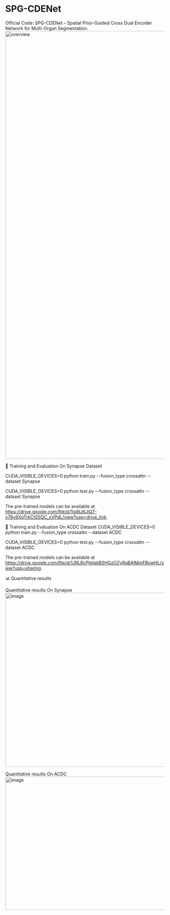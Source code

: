# SPG-CDENet
Official Code: SPG-CDENet – Spatial Prior-Guided Cross Dual Encoder Network for Multi-Organ Segmentation.
<img width="3059" height="1349" alt="overview" src="https://github.com/user-attachments/assets/c988ced3-2ba2-4937-820d-0a2aef6e8c1b" />

🚀 Training and Evaluation On Synapse Dataset

CUDA_VISIBLE_DEVICES=0  python train.py --fusion_type crossattn --dataset Synapse

CUDA_VISIBLE_DEVICES=0  python test.py --fusion_type crossattn --dataset Synapse

The pre-trained models can be available at https://drive.google.com/file/d/1IsWJ6JlQ7-x78y6XpTrkCtS5QC_xVPdL/view?usp=drive_link.

🚀 Training and Evaluation On ACDC Dataset
CUDA_VISIBLE_DEVICES=0  python train.py --fusion_type crossattn --dataset ACDC

CUDA_VISIBLE_DEVICES=0  python test.py --fusion_type crossattn --dataset ACDC

The pre-trained models can be available at https://drive.google.com/file/d/1JRLRcPjIdgkBSHGzOZyRqBAlMmFBowHL/view?usp=sharing.


📊 Quantitative results

Quantitative results On Synapse
<img width="1299" height="549" alt="image" src="https://github.com/user-attachments/assets/70b87922-b5a1-45f6-af9c-98f3158ebd71" />

Quantitative results On ACDC
<img width="631" height="420" alt="image" src="https://github.com/user-attachments/assets/4215ecb0-d65f-41a8-893f-516f592b924f" />


